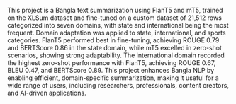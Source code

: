 
This project is a Bangla text summarization using FlanT5 and mT5, trained on the XLSum dataset and fine-tuned on a custom dataset of 21,512 rows categorized into seven domains, with state and international being the most frequent. Domain adaptation was applied to state, international, and sports categories. FlanT5 performed best in fine-tuning, achieving ROUGE 0.79 and BERTScore 0.86 in the state domain, while mT5 excelled in zero-shot scenarios, showing strong adaptability. The international domain recorded the highest zero-shot performance with FlanT5, achieving ROUGE 0.67, BLEU 0.47, and BERTScore 0.89. This project enhances Bangla NLP by enabling efficient, domain-specific summarization, making it useful for a wide range of users, including researchers, professionals, content creators, and AI-driven applications.
